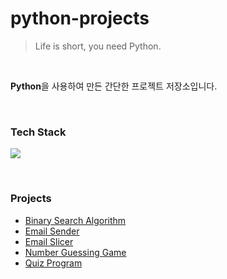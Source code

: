 # python-projects

> Life is short, you need Python.

<br>

**Python**을 사용하여 만든 간단한 프로젝트 저장소입니다.

&nbsp;

### Tech Stack

<img src="https://img.shields.io/badge/python-3776AB?style=for-the-badge&logo=python&logoColor=white">

&nbsp;

### Projects

- [Binary Search Algorithm](https://github.com/kmseunh/python-projects/blob/main/binary_search_algorithm.py)
- [Email Sender](https://github.com/kmseunh/python-projects/blob/main/email_sender.py)
- [Email Slicer](https://github.com/kmseunh/python-projects/blob/main/email_slicer.py)
- [Number Guessing Game](https://github.com/kmseunh/python-projects/blob/main/number_guessing_game.py)
- [Quiz Program](https://github.com/kmseunh/python-projects/blob/main/quiz_program.py)
